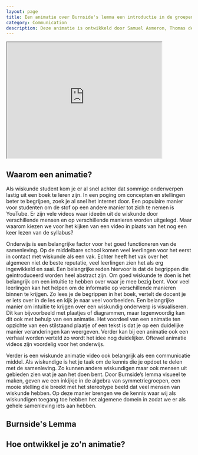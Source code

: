 ```yaml
---
layout: page
title: Een animatie over Burnside's lemma een introductie in de groepentheorie
category: Communication
description: Deze animatie is ontwikkeld door Samuel Asmeron, Thomas de Boer, Anna Heikamp en Daan Hoogcarspel. De animatie gaat over een stelling waar je bijvoorbeeld deze vraag mee kan beantwoorden: Stel er is een winkel waar kralenkettingen worden verkocht die bestaan uit de kleuren: rood, blauw en geel. Hoeveel verschillende kettingen kan deze winkel verkopen, er vanuitgaande dat we oneindig veel kralen van elke kleur hebben?
---
```


<html>


<iframe width="420" height="315"src="https://www.youtube.com/embed/Exot1TqjElY"> </iframe>

<p></p>
<h2> Waarom een animatie?</h2>
<p></p>
<p> Als wiskunde student kom je er al snel achter dat sommige onderwerpen lastig uit een boek te leren zijn. In een poging om concepten en stellingen beter te begrijpen, zoek je al snel het internet door. Een populaire manier voor studenten om de stof op een andere manier tot zich te nemen is YouTube. Er zijn vele videos waar ideeën uit de wiskunde door verschillende mensen en op verschillende manieren worden uitgelegd. Maar waarom kiezen we voor het kijken van een video in plaats van het nog een keer lezen van de syllabus?</p>
<p>Onderwijs is een belangrijke factor voor het goed functioneren van de samenleving. Op de middelbare school komen veel leerlingen voor het eerst in contact met wiskunde als een vak. Echter heeft het vak over het algemeen niet de beste reputatie, veel leerlingen zien het als erg ingewikkeld en saai. Een belangrijke reden hiervoor is dat de begrippen die geintroduceerd worden heel abstract zijn. Om goed wiskunde te doen is het belangrijk om een intuitie te hebben over waar je mee bezig bent. Voor veel leerlingen kan het helpen om de informatie op verschillende manieren binnen te krijgen. Zo lees je de begrippen in het boek, vertelt de docent je er iets over in de les en kijk je naar veel voorbeelden. Een belangrijke manier om intuitie te krijgen over een wiskundig onderwerp is visualiseren. Dit kan bijvoorbeeld met plaatjes of diagrammen, maar tegenwoordig kan dit ook met behulp van een animatie. Het voordeel van een animatie ten opzichte van een stilstaand plaatje of een tekst is dat je op een duidelijke manier veranderingen kan weergeven. Verder kan bij een animatie ook een verhaal worden verteld zo wordt het idee nog duidelijker. Oftewel animatie videos zijn voordelig 
voor het onderwijs. </p>
<p>Verder is een wiskunde animatie video ook belangrijk als een communicatie middel. Als wiskundige is het je taak om de kennis die je opdoet te delen met de samenleving. Zo kunnen andere wiskundigen maar ook mensen uit gebieden zien wat je aan het doen bent. Door Burnside’s lemma visueel te maken, geven we een inkijkje in de algebra van symmetriegroepen, een mooie stelling die breekt met het stereotype beeld dat veel mensen van wiskunde hebben. Op deze manier brengen we de kennis waar wij als wiskundigen toegang toe hebben het algemene domein in zodat we er als gehele samenleving iets aan hebben.</p>
<p></p>
<h2> Burnside's Lemma</h2>

<p></p>
<h2> Hoe ontwikkel je zo'n animatie?</h2>
</html>
	 
